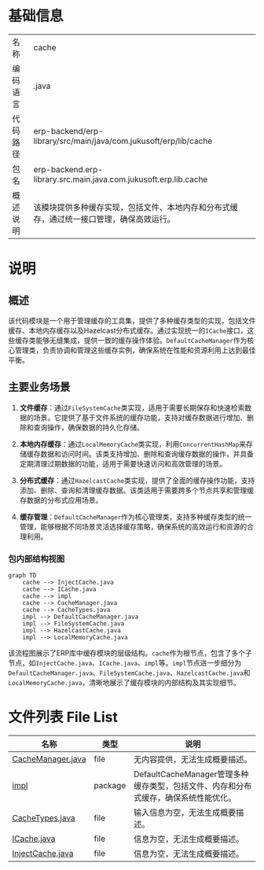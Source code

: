 # 基础信息

|      |      |
|------|------|
| 名称 | cache |
| 编码语言 | .java |
| 代码路径 | erp-backend/erp-library/src/main/java/com.jukusoft/erp/lib/cache |
| 包名 | erp-backend.erp-library.src.main.java.com.jukusoft.erp.lib.cache |
| 概述说明 | 该模块提供多种缓存实现，包括文件、本地内存和分布式缓存，通过统一接口管理，确保高效运行。 |

# 说明

## 概述
该代码模块是一个用于管理缓存的工具集，提供了多种缓存类型的实现，包括文件缓存、本地内存缓存以及Hazelcast分布式缓存。通过实现统一的`ICache`接口，这些缓存类能够无缝集成，提供一致的缓存操作体验。`DefaultCacheManager`作为核心管理类，负责协调和管理这些缓存实例，确保系统在性能和资源利用上达到最佳平衡。

## 主要业务场景
1. **文件缓存**：通过`FileSystemCache`类实现，适用于需要长期保存和快速检索数据的场景。它提供了基于文件系统的缓存功能，支持对缓存数据进行增加、删除和查询操作，确保数据的持久化存储。
  
2. **本地内存缓存**：通过`LocalMemoryCache`类实现，利用`ConcurrentHashMap`来存储缓存数据和访问时间。该类支持增加、删除和查询缓存数据的操作，并具备定期清理过期数据的功能，适用于需要快速访问和高效管理的场景。

3. **分布式缓存**：通过`HazelcastCache`类实现，提供了全面的缓存操作功能，支持添加、删除、查询和清理缓存数据。该类适用于需要跨多个节点共享和管理缓存数据的分布式应用场景。

4. **缓存管理**：`DefaultCacheManager`作为核心管理类，支持多种缓存类型的统一管理，能够根据不同场景灵活选择缓存策略，确保系统的高效运行和资源的合理利用。


### 包内部结构视图

```mermaid
graph TD
    cache --> InjectCache.java
    cache --> ICache.java
    cache --> impl
    cache --> CacheManager.java
    cache --> CacheTypes.java
    impl --> DefaultCacheManager.java
    impl --> FileSystemCache.java
    impl --> HazelcastCache.java
    impl --> LocalMemoryCache.java
```

该流程图展示了ERP库中缓存模块的层级结构。`cache`作为根节点，包含了多个子节点，如`InjectCache.java`、`ICache.java`、`impl`等。`impl`节点进一步细分为`DefaultCacheManager.java`、`FileSystemCache.java`、`HazelcastCache.java`和`LocalMemoryCache.java`，清晰地展示了缓存模块的内部结构及其实现细节。

# 文件列表 File List

| 名称   | 类型  | 说明 |
|-------|------|-------------|
| [CacheManager.java](CacheManager.md) | file | 无内容提供，无法生成概要描述。 |
| [impl](impl/_module.md) | package | DefaultCacheManager管理多种缓存类型，包括文件、内存和分布式缓存，确保系统性能优化。 |
| [CacheTypes.java](CacheTypes.md) | file | 输入信息为空，无法生成概要描述。 |
| [ICache.java](ICache.md) | file | 信息为空，无法生成概要描述。 |
| [InjectCache.java](InjectCache.md) | file | 信息为空，无法生成概要描述。 |


